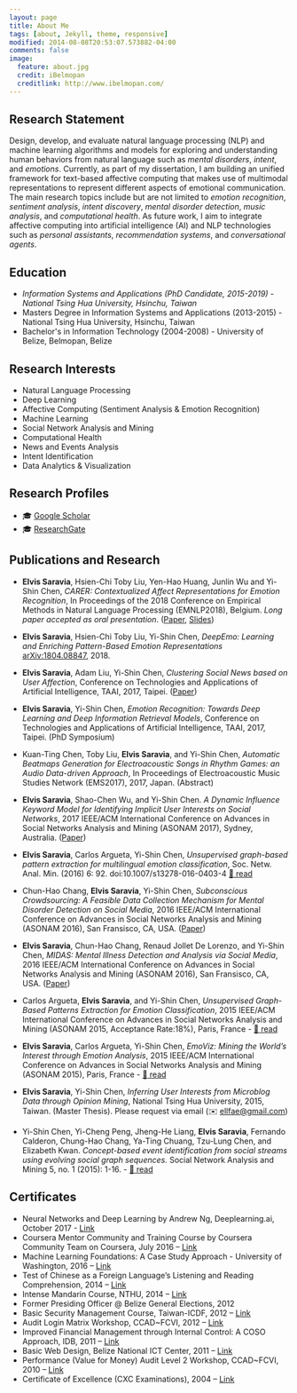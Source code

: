 ```yaml
---
layout: page
title: About Me
tags: [about, Jekyll, theme, responsive]
modified: 2014-08-08T20:53:07.573882-04:00
comments: false
image:
  feature: about.jpg
  credit: iBelmopan
  creditlink: http://www.ibelmopan.com/
---
```


## Research Statement
Design, develop, and evaluate natural language processing (NLP) and machine learning algorithms and models for exploring and understanding human behaviors from natural language such as *mental disorders*, *intent*, and *emotions*. Currently, as part of my dissertation, I am building an unified framework for text-based affective computing that makes use of multimodal representations to represent different aspects of emotional communication. The main research topics include but are not limited to *emotion recognition*, *sentiment analysis*, *intent discovery*, *mental disorder detection*, *music analysis*, and *computational health*. As future work, I aim to integrate affective computing into artificial intelligence (AI) and NLP technologies such as *personal assistants*, *recommendation systems*, and *conversational agents*. 

## Education
- *Information Systems and Applications (PhD Candidate, 2015-2019) - National Tsing Hua University, Hsinchu, Taiwan*
- Masters Degree in Information Systems and Applications (2013-2015) - National Tsing Hua University, Hsinchu, Taiwan
- Bachelor's in Information Technology (2004-2008) - University of Belize, Belmopan, Belize

## Research Interests
- Natural Language Processing
- Deep Learning
- Affective Computing (Sentiment Analysis & Emotion Recognition)
- Machine Learning
- Social Network Analysis and Mining
- Computational Health
- News and Events Analysis
- Intent Identification
- Data Analytics & Visualization

## Research Profiles
- :mortar_board: [Google Scholar](https://scholar.google.com.tw/citations?user=GTU6jHcAAAAJ&hl=en)
- :mortar_board: [ResearchGate](https://www.researchgate.net/profile/Elvis_Saravia)

## Publications and Research
- **Elvis Saravia**, Hsien-Chi Toby Liu, Yen-Hao Huang, Junlin Wu and Yi-Shin Chen, *CARER: Contextualized Affect Representations for Emotion Recognition*, In Proceedings of the 2018 Conference on Empirical Methods in Natural Language Processing (EMNLP2018), Belgium. *Long paper accepted as oral presentation*. ([Paper](https://aclanthology.info/papers/D18-1404/d18-1404), [Slides](https://docs.google.com/presentation/d/1CBYx4VNRuHOrVIK8LDP9vi2id5X8nM1nF4qLoG0ujpU/edit?usp=sharing))

- **Elvis Saravia**, Hsien-Chi Toby Liu, Yi-Shin Chen, *DeepEmo: Learning and Enriching Pattern-Based Emotion Representations* [arXiv:1804.08847](https://arxiv.org/abs/1804.08847), 2018.

- **Elvis Saravia**, Adam Liu, Yi-Shin Chen, *Clustering Social News based on User Affection*, Conference on Technologies and Applications of Artificial Intelligence, TAAI, 2017, Taipei. ([Paper](https://ieeexplore.ieee.org/document/8356894))

- **Elvis Saravia**, Yi-Shin Chen, *Emotion Recognition: Towards Deep Learning and Deep Information Retrieval Models*, Conference on Technologies and Applications of Artificial Intelligence, TAAI, 2017, Taipei. (PhD Symposium)

- Kuan-Ting Chen, Toby Liu, **Elvis Saravia**, and Yi-Shin Chen, *Automatic Beatmaps Generation for Electroacoustic Songs in Rhythm Games: an Audio Data-driven Approach*, In Proceedings of Electroacoustic Music Studies Network (EMS2017), 2017, Japan. (Abstract)

- **Elvis Saravia**, Shao-Chen Wu, and Yi-Shin Chen. *A Dynamic Influence Keyword Model for Identifying Implicit User Interests on Social Networks*, 2017 IEEE/ACM International Conference on Advances in Social Networks Analysis and Mining (ASONAM 2017), Sydney, Australia. ([Paper](https://dl.acm.org/citation.cfm?doid=3110025.3120987))

- **Elvis Saravia**, Carlos Argueta, Yi-Shin Chen, *Unsupervised graph-based pattern extraction for multilingual emotion classification*, Soc. Netw. Anal. Min. (2016) 6: 92. doi:10.1007/s13278-016-0403-4 [:page_facing_up: read](http://bit.ly/2eAO7QS)

- Chun-Hao Chang, **Elvis Saravia**, Yi-Shin Chen, *Subconscious Crowdsourcing: A Feasible Data Collection Mechanism for Mental Disorder Detection on Social Media*, 2016 IEEE/ACM International Conference on Advances in Social Networks Analysis and Mining (ASONAM 2016), San Fransisco, CA, USA. ([Paper](https://ieeexplore.ieee.org/document/7752261))

- **Elvis Saravia**, Chun-Hao Chang, Renaud Jollet De Lorenzo, and Yi-Shin Chen, *MIDAS: Mental Illness Detection and Analysis via Social Media*, 2016 IEEE/ACM International Conference on Advances in Social Networks Analysis and Mining (ASONAM 2016), San Fransisco, CA, USA. ([Paper](https://ieeexplore.ieee.org/document/7752434))

- Carlos Argueta, **Elvis Saravia**, and Yi-Shin Chen, *Unsupervised Graph-Based Patterns Extraction for Emotion Classification*, 2015 IEEE/ACM International Conference on Advances in Social Networks Analysis and Mining (ASONAM 2015, Acceptance Rate:18%), Paris, France - [:page_facing_up: read](http://bit.ly/1sjzq7T)

- **Elvis Saravia**, Carlos Argueta, Yi-Shin Chen, *EmoViz: Mining the World’s Interest through Emotion Analysis*, 2015 IEEE/ACM International Conference on Advances in Social Networks Analysis and Mining (ASONAM 2015), Paris, France - [:page_facing_up: read](http://bit.ly/1OnoC1S)

- **Elvis Saravia**, Yi-Shin Chen, *Inferring User Interests from Microblog Data through Opinion Mining*, National Tsing Hua University, 2015, Taiwan. (Master Thesis). Please request via email (:envelope: ellfae@gmail.com)

- Yi-Shin Chen, Yi-Cheng Peng, Jheng-He Liang, **Elvis Saravia**, Fernando Calderon, Chung-Hao Chang, Ya-Ting Chuang, Tzu-Lung Chen, and Elizabeth Kwan. *Concept-based event identification from social streams using evolving social graph sequences.* Social Network Analysis and Mining 5, no. 1 (2015): 1-16. - [:page_facing_up: read](http://bit.ly/1TBTiJ4)

## Certificates
- Neural Networks and Deep Learning by Andrew Ng, Deeplearning.ai, October 2017 - [Link](https://www.coursera.org/account/accomplishments/certificate/ZRU889QBQFAS)
- Coursera Mentor Community and Training Course by Coursera Community Team on Coursera, July 2016 – [Link](http://bit.ly/29BwhGs)
- Machine Learning Foundations: A Case Study Approach - University of Washington, 2016 – [Link](http://bit.ly/1Wbus7V)
- Test of Chinese as a Foreign Language’s Listening and Reading Comprehension, 2014 – [Link](https://www.dropbox.com/s/veq0q7jtw203ykg/ELvis-Chinese%20Exam%20Certficate.pdf?dl=0)
- Intense Mandarin Course, NTHU, 2014 – [Link](https://www.dropbox.com/s/h1cm5ebfd953wl8/chinese%20exam%20diploma.pdf?dl=0)
- Former Presiding Officer @ Belize General Elections, 2012
- Basic Security Management Course, Taiwan-ICDF, 2012 – [Link](https://www.dropbox.com/s/qrqahsnymkpxtv9/basic_security_management.pdf?dl=0)
- Audit Login Matrix Workshop, CCAD~FCVI, 2012 – [Link](https://www.dropbox.com/s/eyg0ahcawk1dq0f/Audit_Logic_workshop.pdf?dl=0)
- Improved Financial Management through Internal Control: A COSO Approach, IDB, 2011 – [Link](https://www.dropbox.com/s/zt9kqhz8rcoexir/Improving_financial_management.pdf?dl=0)
- Basic Web Design, Belize National ICT Center, 2011 – [Link](https://www.dropbox.com/s/qsq069j5su03gdw/Web_design.pdf?dl=0)
- Performance (Value for Money) Audit Level 2 Workshop, CCAD~FCVI, 2010 – [Link](https://www.dropbox.com/s/ifp8ec2y92nvmvb/performance_vfm.pdf?dl=0)
- Certificate of Excellence (CXC Examinations), 2004 – [Link](https://www.dropbox.com/s/6zpwus3nayvcsax/certificate%20of%20excellence.pdf?dl=0)   
